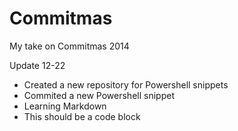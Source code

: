 Commitmas
=========

My take on Commitmas 2014

Update 12-22
 - Created a new repository for Powershell snippets
 - Commited a new Powershell snippet
  - Learning Markdown
  - 
     This should be a code block

